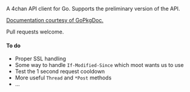 A 4chan API client for Go. Supports the preliminary version of the API.

[Documentation courtesy of GoPkgDoc.](http://go.pkgdoc.org/github.com/moshee/go-4chan-api)

Pull requests welcome.

#### To do

- Proper SSL handling
- Some way to handle `If-Modified-Since` which moot wants us to use
- Test the 1 second request cooldown
- More useful `Thread` and `*Post` methods
- ...
